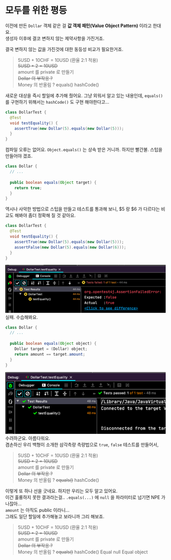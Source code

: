 # 모두를 위한 평등

이전에 만든 `Dollar` 객체 같은 걸 **값 객체 패턴(Value Object Pattern)** 이라고 한대요.  
생성자 이후에 결코 변하지 않는 제약사항을 가진거죠.  

결국 변하지 않는 값을 가진것에 대한 동등성 비교가 필요한거죠.

> 5USD + 10CHF = 10USD (환율 2:1 적용)  
> ~~5USD * 2 = 10USD~~  
> amount 를 private 로 만들기  
> ~~Dollar 의 부작용 ?~~  
> Money 의 반올림 ?
> equals()
> hashCode()

새로운 대상을 즉시 할일에 추가해 줬어요. 그냥 외워서 알고 있는 내용인데, `equals()` 를 구현하기 위해서는 `hashCode()` 도 구현 해야한다고...  

```java
class DollarTest {
  @Test
  void testEquality() {
    assertTrue(new Dollar(5).equals(new Dollar(5)));
  } 
}
```

컴파일 오류는 없어요. `Object.equals()` 는 상속 받은 거니까.
하지만 빨간불. 스텁을 만들어야 겠죠.

```java
class Dollar {
  // ...

  public boolean equals(Object target) {
    return true;
  }
}
```
역시나 사악한 방법으로 스텁을 만들고 테스트를 통과해 보니,
$5 랑 $6 가 다르다는 비교도 해봐야 좀더 정확해 질 것 같아요.

```java
class DollarTest {
  @Test
  void testEquality() {
    assertTrue(new Dollar(5).equals(new Dollar(5)));
    assertFalse(new Dollar(5).equals(new Dollar(6)));
  } 
}
```
![](./IMG01.png)  
실패. 수습해봐요.
```java
class Dollar {
  // ...

  public boolean equals(Object object) {
    Dollar target = (Dollar) object;
    return amount == target.amount;
  }
}
```
![](./IMG02.png)  
수려하군요. 아름다워요.  
겸손하신 우리 백형이 소개한 삼각측량 측량법으로 `true`, `false` 테스트를 만들어서,


> 5USD + 10CHF = 10USD (환율 2:1 적용)  
> ~~5USD * 2 = 10USD~~  
> amount 를 private 로 만들기  
> ~~Dollar 의 부작용 ?~~  
> Money 의 반올림 ?
> ~~equals()~~
> hashCode()

이렇게 또 하나 선을 긋네요. 하지만 우리는 모두 알고 있어요.  
이건 훌륭하지 못한 결과라는걸.. `.equals(...)` 에 `null` 을 파라미터로 넘기면 NPE 가 나잖아...  
`amount` 는 아직도 public 이라니...  
그래도 일단 할일에 추가해놓고 보라니까 그리 해보죠.

> 5USD + 10CHF = 10USD (환율 2:1 적용)  
> ~~5USD * 2 = 10USD~~  
> amount 를 private 로 만들기  
> ~~Dollar 의 부작용 ?~~  
> Money 의 반올림 ?
> ~~equals()~~
> hashCode()
> Equal null
> Equal object
